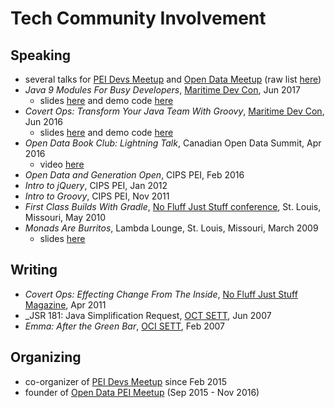 
# Tech Community Involvement

## Speaking

* several talks for [PEI Devs Meetup](https://peidevs.github.io) and [Open Data Meetup](https://peidevs.github.io/OpenDataBookClub) (raw list [here](http://github.com/codetojoy/self/blob/master/tech/events.csv))
* _Java 9 Modules For Busy Developers_, [Maritime Dev Con](https://maritimedevcon.ca/), Jun 2017
    * slides [here](https://docs.google.com/presentation/d/1d2qwIx5tg_GWUa2Amz4fiqaHU4DTY22nvsTMVlrz1eY/edit#slide=id.p) and demo code [here](https://github.com/codetojoy/talk_maritimedevcon_java_9_modules) 
* _Covert Ops: Transform Your Java Team With Groovy_, [Maritime Dev Con](https://maritimedevcon.ca/), Jun 2016
    * slides [here](http://codetojoy.github.io/talk_maritimedevcon_groovy/assets/player/KeynoteDHTMLPlayer.html#0) and demo code [here](https://github.com/codetojoy/talk_maritimedevcon_groovy) 
* _Open Data Book Club: Lightning Talk_, Canadian Open Data Summit, Apr 2016 
    * video [here](https://youtu.be/5DiBSloGRl0?t=3h15m37s)
* _Open Data and Generation Open_, CIPS PEI, Feb 2016
* _Intro to jQuery_, CIPS PEI, Jan 2012
* _Intro to Groovy_, CIPS PEI, Nov 2011 
* _First Class Builds With Gradle_, [No Fluff Just Stuff conference](https://nofluffjuststuff.com/home/main), St. Louis, Missouri, May 2010
* _Monads Are Burritos_, Lambda Lounge, St. Louis, Missouri, March 2009
    * slides [here](https://github.com/codetojoy/presentations/blob/master/Lambda_Lounge_Monads/Post_Monads_LambdaLounge_Talk.pdf)

## Writing

* _Covert Ops: Effecting Change From The Inside_, [No Fluff Just Stuff Magazine](https://nofluffjuststuff.com/magazine/2011/04), Apr 2011
* _JSR 181: Java Simplification Request, [OCT SETT](https://objectcomputing.com/resources/publications/sett/june-2007-jsr-181-a-java-simplification-request/), Jun 2007
* _Emma: After the Green Bar_, [OCI SETT](http://jnb.ociweb.com/jnb/jnbFeb2007.html), Feb 2007 

## Organizing

* co-organizer of [PEI Devs Meetup](http://peidevs.github.io/) since Feb 2015 
* founder of [Open Data PEI Meetup](http://peidevs.github.io/OpenDataBookClub/) (Sep 2015 - Nov 2016)
